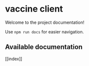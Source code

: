 # vaccine client

Welcome to the project documentation!

Use `npm run docs` for easier navigation.

## Available documentation

[[index]]
